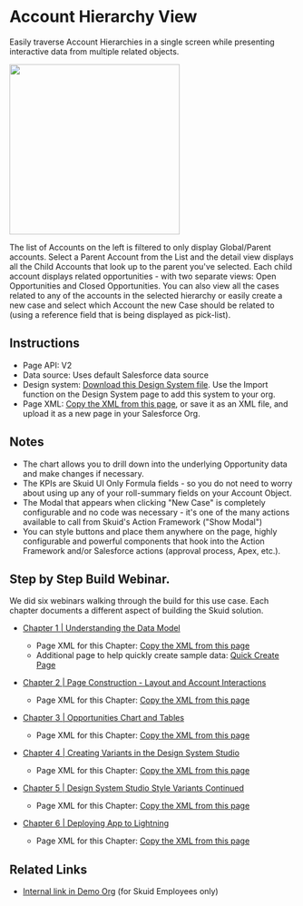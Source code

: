 # Account Hierarchy View

Easily traverse Account Hierarchies in a single screen while presenting interactive data from multiple related objects. 

<img src="AccountViewerMaster.png" width="300"></img>

The list of Accounts on the left is filtered to only display Global/Parent accounts. Select a Parent Account from the List and the detail view displays all the Child Accounts that look up to the parent you've selected. Each child account displays related opportunities - with two separate views: Open Opportunities and Closed Opportunities. You can also view all the cases related to any of the accounts in the selected hierarchy or easily create a new case and select which Account the new Case should be related to (using a reference field that is being displayed as pick-list).


## Instructions
- Page API:  V2
- Data source: Uses default Salesforce data source
- Design system: [Download this Design System file](AccountHierarchy.designsystem).  Use the Import function on the Design System page to add this system to your org. 
- Page XML:  [Copy the XML from this page](Account_Hierarchy.xml), or save it as an XML file, and upload it as a new page in your Salesforce Org.  


## Notes

- The chart allows you to drill down into the underlying Opportunity data and make changes if necessary.
- The KPIs are Skuid UI Only Formula fields - so you do not need to worry about using up any of your roll-summary fields on your Account Object.
- The Modal that appears when clicking "New Case" is completely configurable and no code was necessary - it's one of the many actions available to call from Skuid's Action Framework ("Show Modal")
- You can style buttons and place them anywhere on the page, highly configurable and powerful components that hook into the Action Framework and/or Salesforce actions (approval process, Apex, etc.).


## Step by Step Build Webinar.
We did six webinars walking through the build for this use case.  Each chapter documents a different aspect of building the Skuid solution.  

- [Chapter 1 | Understanding the Data Model](https://www.youtube.com/watch?v=s-99jr-zeFI)
    - Page XML for this Chapter:  [Copy the XML from this page](WebinarSeries_Chapter1.xml)
    - Additional page to help quickly create sample data:  [Quick Create Page](WebinarSeries_QuickCreatePage.xml)

- [Chapter 2 | Page Construction - Layout and Account Interactions](https://www.youtube.com/watch?v=7RqtbD7Hybs)
    - Page XML for this Chapter:  [Copy the XML from this page](WebinarSeries_Chapter2.xml)

- [Chapter 3 | Opportunities Chart and Tables](https://www.youtube.com/watch?v=CSk5DR54s5E)
    - Page XML for this Chapter:  [Copy the XML from this page](WebinarSeries_Chapter3.xml)

- [Chapter 4 | Creating Variants in the Design System Studio](https://www.youtube.com/watch?v=rBZZhlmnFo0)
    - Page XML for this Chapter:  [Copy the XML from this page](WebinarSeries_Chapter4.xml)

- [Chapter 5 | Design System Studio Style Variants Continued](https://www.youtube.com/watch?v=sYOMx_b0U2c)
    - Page XML for this Chapter:  [Copy the XML from this page](WebinarSeries_Chapter5.xml)

- [Chapter 6 | Deploying App to Lightning](https://www.youtube.com/watch?v=2DuwP8D2_8U&t=2s)
    - Page XML for this Chapter:  [Copy the XML from this page](WebinarSeries_Chapter1.xml)


## Related Links
- [Internal link in Demo Org](https://skuid-demo.lightning.force.com/lightning/n/Account_Navigator) (for Skuid Employees only)
